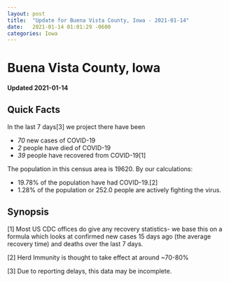 ```yaml
---
layout: post
title:  "Update for Buena Vista County, Iowa - 2021-01-14"
date:   2021-01-14 01:01:29 -0600
categories: Iowa
---
```


# Buena Vista County, Iowa
#### Updated 2021-01-14

## Quick Facts

In the last 7 days[3] we project there have been
- *70* new cases of COVID-19
- *2* people have died of COVID-19
- *39* people have recovered from COVID-19[1]

The population in this census area is 19620. By our calculations:
- 19.78% of the population have had COVID-19.[2]
- 1.28% of the population or 252.0 people are actively fighting the virus.

## Synopsis




[1] Most US CDC offices do give any recovery statistics- we base this on a formula which looks at confirmed new cases
15 days ago (the average recovery time) and deaths over the last 7 days.

[2] Herd Immunity is thought to take effect at around ~70-80%

[3] Due to reporting delays, this data may be incomplete.
 
    